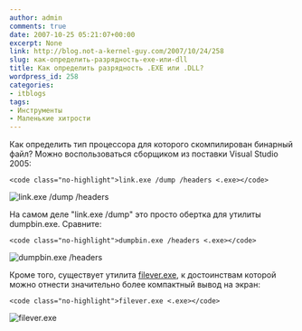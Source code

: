 ```yaml
---
author: admin
comments: true
date: 2007-10-25 05:21:07+00:00
excerpt: None
link: http://blog.not-a-kernel-guy.com/2007/10/24/258
slug: как-определить-разрядность-exe-или-dll
title: Как определить разрядность .EXE или .DLL?
wordpress_id: 258
categories:
- itblogs
tags:
- Инструменты
- Маленькие хитрости
---
```


Как определить тип процессора для которого скомпилирован бинарный файл? Можно воспользоваться сборщиком из поставки Visual Studio 2005:

 
    
    <code class="no-highlight">link.exe /dump /headers <.exe></code>





![link.exe /dump /headers](http://blog.not-a-kernel-guy.com/wp-content/uploads/2007/10/dumpbin01.png)




<!-- more -->


На самом деле "link.exe /dump" это просто обертка для утилиты dumpbin.exe. Сравните:




    
    <code class="no-highlight">dumpbin.exe /headers <.exe></code>





![dumpbin.exe /headers](http://blog.not-a-kernel-guy.com/wp-content/uploads/2007/10/dumpbin02.png)





Кроме того, существует утилита [filever.exe](http://support.microsoft.com/kb/913111), к достоинствам которой можно отнести значительно более компактный вывод на экран:




    
    <code class="no-highlight">filever.exe <.exe></code>





![filever.exe](http://blog.not-a-kernel-guy.com/wp-content/uploads/2007/10/dumpbin03.png)




